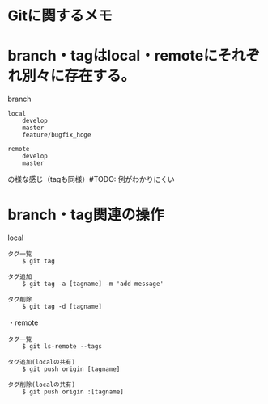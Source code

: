 Gitに関するメモ
=================

branch・tagはlocal・remoteにそれぞれ別々に存在する。
=================

branch

    local
        develop
        master
        feature/bugfix_hoge

    remote
        develop
        master

の様な感じ（tagも同様）#TODO: 例がわかりにくい

branch・tag関連の操作
=================

local

    タグ一覧
        $ git tag

    タグ追加
        $ git tag -a [tagname] -m 'add message'

    タグ削除
        $ git tag -d [tagname]


・remote

    タグ一覧
        $ git ls-remote --tags

    タグ追加(localの共有)
        $ git push origin [tagname]

    タグ削除(localの共有)
        $ git push origin :[tagname]

